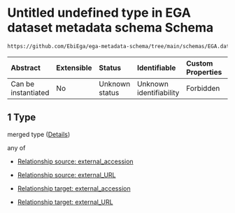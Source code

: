 # Untitled undefined type in EGA dataset metadata schema Schema

```txt
https://github.com/EbiEga/ega-metadata-schema/tree/main/schemas/EGA.dataset.json#/properties/dataset_relationships/items/allOf/1/anyOf/2/allOf/1
```



| Abstract            | Extensible | Status         | Identifiable            | Custom Properties | Additional Properties | Access Restrictions | Defined In                                                                     |
| :------------------ | :--------- | :------------- | :---------------------- | :---------------- | :-------------------- | :------------------ | :----------------------------------------------------------------------------- |
| Can be instantiated | No         | Unknown status | Unknown identifiability | Forbidden         | Allowed               | none                | [EGA.dataset.json\*](../../../schemas/EGA.dataset.json "open original schema") |

## 1 Type

merged type ([Details](ega-13-properties-dataset-relationships-items-allof-relationship-constraints-for-a-dataset-anyof-relationships-of-external-accessions-and-urls-optional-ones-allof-1.md))

any of

*   [Relationship source: external_accession](ega-12-definitions-relationship-source-external_accession.md "check type definition")

*   [Relationship source: external_URL](ega-12-definitions-relationship-source-external_url.md "check type definition")

*   [Relationship target: external_accession](ega-12-definitions-relationship-target-external_accession.md "check type definition")

*   [Relationship target: external_URL](ega-12-definitions-relationship-target-external_url.md "check type definition")
